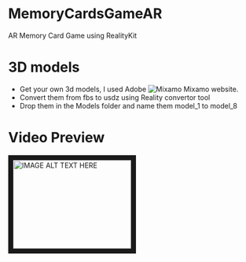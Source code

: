 # MemoryCardsGameAR
AR Memory Card Game using RealityKit

# 3D models
- Get your own 3d models, I used Adobe ![Mixamo](https://www.mixamo.com/) Mixamo website.
- Convert them from fbs to usdz using Reality convertor tool
- Drop them in the Models folder and name them model_1 to model_8


# Video Preview

<a href="http://www.youtube.com/watch?feature=player_embedded&v=V3MW4G8RRhY
" target="_blank"><img src="http://img.youtube.com/vi/V3MW4G8RRhY/0.jpg" 
alt="IMAGE ALT TEXT HERE" width="240" height="180" border="10" /></a>
